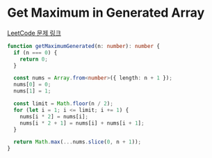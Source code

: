 # Get Maximum in Generated Array

[LeetCode 문제 링크](https://leetcode.com/problems/get-maximum-in-generated-array/description)

```typescript
function getMaximumGenerated(n: number): number {
  if (n === 0) {
    return 0;
  }

  const nums = Array.from<number>({ length: n + 1 });
  nums[0] = 0;
  nums[1] = 1;

  const limit = Math.floor(n / 2);
  for (let i = 1; i <= limit; i += 1) {
    nums[i * 2] = nums[i];
    nums[i * 2 + 1] = nums[i] + nums[i + 1];
  }

  return Math.max(...nums.slice(0, n + 1));
}
```
